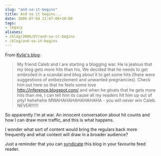 ```yaml
---
slug: "and-so-it-begins"
title: And so it begins...
date: 2006-07-04 21:47:00+10:00
tags:
- legacy
aliases:
- /blog/2006/07/and-so-it-begins
- /blog/and-so-it-begins
---
```


From <a href="http://blog.myspace.com/misskheyhey">Kylie's blog</a>:
<blockquote>My friend Caleb and I are starting a blogging war. He is jealous that my blog gets more hits than his. We decided that he needs to get embroiled in a scandal and blog about it to get some hits (there were suggestions of embezzlement and unwanted pregnancies). Check him out here so that he feels some love <a href="http://calebbrown.id.au/">http://inference.blogspot.com/</a> and when he gloats that he gets more hits than me, I can tell him its cause all my readers hit him up out of pity! hehehehe MWAHAHAHAHAHAHAHA - you will never win Caleb. NEVER!!!!!!</blockquote>
So apparently I'm at war. An innocent conversation about hit counts and how I can draw more traffic, and this is what happens.

I wonder what sort of content would bring the regulars back more frequently and what content will draw in a broader audience?

Just a reminder that you can <a href="http://feeds.feedburner.com/Inference">syndicate</a> this blog in your favourite feed reader.
